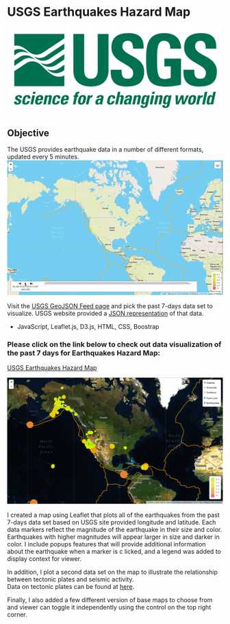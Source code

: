 # USGS Earthquakes Hazard Map

![alt text](https://raw.githubusercontent.com/Donthave1/USGS-Earthquakes-Hazard-Map/master/static/images/1-Logo.png "logo")

## Objective
The USGS provides earthquake data in a number of different formats, updated every 5 minutes. 
![alt text](https://raw.githubusercontent.com/Donthave1/USGS-Earthquakes-Hazard-Map/master/static/images/6-Time_Keeps_On_Ticking.gif "update-map")

Visit the [USGS GeoJSON Feed page](https://earthquake.usgs.gov/earthquakes/feed/v1.0/geojson.php) and pick the past 7-days data set to visualize. USGS website provided a [JSON representation](https://earthquake.usgs.gov/earthquakes/feed/v1.0/summary/all_week.geojson) of that data.



* JavaScript, Leaflet.js, D3.js, HTML, CSS, Boostrap

### Please click on the link below to check out data visualization of the past 7 days for Earthquakes Hazard Map:
[USGS Earthquakes Hazard Map](https://donthave1.github.io/USGS-Earthquakes-Hazard-Map/)


![alt text](https://raw.githubusercontent.com/Donthave1/USGS-Earthquakes-Hazard-Map/master/static/images/5-Advanced.png "final")

I created a map using Leaflet that plots all of the earthquakes from the past 7-days data set based on USGS site provided longitude and latitude.
Each data markers reflect the magnitude of the earthquake in their size and color. Earthquakes with higher magnitudes will appear larger in size and darker in color.
I include popups features that will provide additional information about the earthquake when a marker is c licked, and a legend was added to display context for viewer.

In addition, I plot a second data set on the map to illustrate the relationship between tectonic plates and seismic activity.  
Data on tectonic plates can be found at [here](https://github.com/fraxen/tectonicplates).

Finally, I also added a few different version of base maps to choose from and viewer can toggle it independently using the control on the top right corner.


